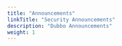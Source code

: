 ```yaml
---
title: "Announcements"
linkTitle: "Security Announcements"
description: "Dubbo Announcements"
weight: 1
---
```



